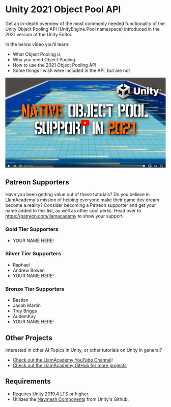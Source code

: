 # Unity 2021 Object Pool API 

Get an in-depth overview of the most commonly needed functionality of the Unity Object Pooling API (UnityEngine.Pool namespace) introduced in the 2021 version of the Unity Editor. 

In the below video you'll learn:

* What Object Pooling is
* Why you need Object Pooling
* How to use the 2021 Object Pooling API
* Some things I wish were included in the API, but are not

[![Youtube Tutorial](./Video%20Screenshot.png)](https://youtu.be/zyzqA_CPz2E)

## Patreon Supporters
Have you been getting value out of these tutorials? Do you believe in LlamAcademy's mission of helping everyone make their game dev dream become a reality? Consider becoming a Patreon supporter and get your name added to this list, as well as other cool perks.
Head over to https://patreon.com/llamacademy to show your support.

### Gold Tier Supporters
* YOUR NAME HERE!

### Silver Tier Supporters
* Raphael
* Andrew Bowen
* YOUR NAME HERE!

### Bronze Tier Supporters
* Bastian
* Jacob Martin
* Trey Briggs
* AudemKay
* YOUR NAME HERE!

## Other Projects
Interested in other AI Topics in Unity, or other tutorials on Unity in general? 

* [Check out the LlamAcademy YouTube Channel](https://youtube.com/c/LlamAcademy)!
* [Check out the LlamAcademy GitHub for more projects](https://github.com/llamacademy)

## Requirements
* Requires Unity 2019.4 LTS or higher. 
* Utilizes the [Navmesh Components](https://github.com/Unity-Technologies/NavMeshComponents) from Unity's Github.